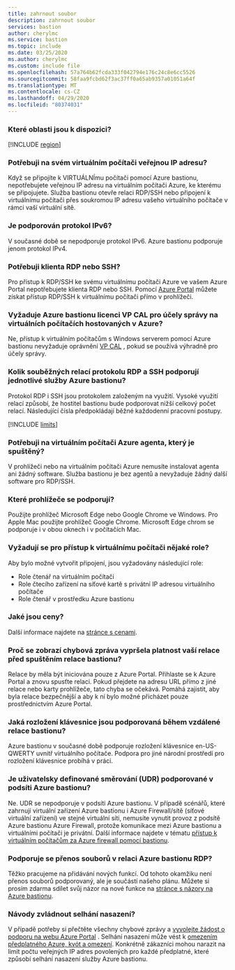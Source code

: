 ```yaml
---
title: zahrnout soubor
description: zahrnout soubor
services: bastion
author: cherylmc
ms.service: bastion
ms.topic: include
ms.date: 03/25/2020
ms.author: cherylmc
ms.custom: include file
ms.openlocfilehash: 57a764b62fcda333f042794e176c24c8e6cc5526
ms.sourcegitcommit: 58faa9fcbd62f3ac37ff0a65ab9357a01051a64f
ms.translationtype: MT
ms.contentlocale: cs-CZ
ms.lasthandoff: 04/29/2020
ms.locfileid: "80374031"
---
```

### <a name="which-regions-are-available"></a><a name="regions"></a>Které oblasti jsou k dispozici?

[!INCLUDE [region](bastion-regions-include.md)]

### <a name="do-i-need-a-public-ip-on-my-virtual-machine"></a><a name="publicip"></a>Potřebuji na svém virtuálním počítači veřejnou IP adresu?

Když se připojíte k VIRTUÁLNÍmu počítači pomocí Azure bastionu, nepotřebujete veřejnou IP adresu na virtuálním počítači Azure, ke kterému se připojujete. Služba bastionu otevře relaci RDP/SSH nebo připojení k virtuálnímu počítači přes soukromou IP adresu vašeho virtuálního počítače v rámci vaší virtuální sítě.

### <a name="is-ipv6-supported"></a>Je podporován protokol IPv6?

V současné době se nepodporuje protokol IPv6. Azure bastionu podporuje jenom protokol IPv4.

### <a name="do-i-need-an-rdp-or-ssh-client"></a><a name="rdpssh"></a>Potřebuji klienta RDP nebo SSH?

Pro přístup k RDP/SSH ke svému virtuálnímu počítači Azure ve vašem Azure Portal nepotřebujete klienta RDP nebo SSH. Pomocí [Azure Portal](https://portal.azure.com) můžete získat přístup RDP/SSH k virtuálnímu počítači přímo v prohlížeči.

### <a name="does-azure-bastion-require-an-rds-cal-for-administrative-purposes-on-azure-hosted-vms"></a><a name="rdscal"></a>Vyžaduje Azure bastionu licenci VP CAL pro účely správy na virtuálních počítačích hostovaných v Azure?
Ne, přístup k virtuálním počítačům s Windows serverem pomocí Azure bastionu nevyžaduje oprávnění [VP CAL](https://www.microsoft.com/en-us/p/windows-server-remote-desktop-services-cal/dg7gmgf0dvsv?activetab=pivot:overviewtab) , pokud se používá výhradně pro účely správy.

### <a name="how-many-concurrent-rdp-and-ssh-sessions-does-each-azure-bastion-support"></a><a name="limits"></a>Kolik souběžných relací protokolu RDP a SSH podporují jednotlivé služby Azure bastionu?
Protokol RDP i SSH jsou protokolem založeným na využití. Vysoké využití relací způsobí, že hostitel bastionu bude podporovat nižší celkový počet relací. Následující čísla předpokládají běžné každodenní pracovní postupy.

[!INCLUDE [limits](bastion-limits.md)]

### <a name="do-i-need-an-agent-running-in-the-azure-virtual-machine"></a><a name="agent"></a>Potřebuji na virtuálním počítači Azure agenta, který je spuštěný?

V prohlížeči nebo na virtuálním počítači Azure nemusíte instalovat agenta ani žádný software. Služba bastionu je bez agentů a nevyžaduje žádný další software pro RDP/SSH.

### <a name="which-browsers-are-supported"></a><a name="browsers"></a>Které prohlížeče se podporují?

Použijte prohlížeč Microsoft Edge nebo Google Chrome ve Windows. Pro Apple Mac použijte prohlížeč Google Chrome. Microsoft Edge chrom se podporuje i v obou oknech i v počítačích Mac.

### <a name="are-any-roles-required-to-access-a-virtual-machine"></a><a name="roles"></a>Vyžadují se pro přístup k virtuálnímu počítači nějaké role?

Aby bylo možné vytvořit připojení, jsou vyžadovány následující role:

* Role čtenář na virtuálním počítači
* Role čtecího zařízení na síťové kartě s privátní IP adresou virtuálního počítače
* Role čtenář v prostředku Azure bastionu

### <a name="what-is-the-pricing"></a><a name="pricingpage"></a>Jaké jsou ceny?

Další informace najdete na [stránce s cenami](https://aka.ms/BastionHostPricing).

### <a name="why-do-i-get-your-session-has-expired-error-message-before-the-bastion-session-starts"></a><a name="session"></a>Proč se zobrazí chybová zpráva vypršela platnost vaší relace před spuštěním relace bastionu?

Relace by měla být iniciována pouze z Azure Portal. Přihlaste se k Azure Portal a znovu spusťte relaci. Pokud přejdete na adresu URL přímo z jiné relace nebo karty prohlížeče, tato chyba se očekává. Pomáhá zajistit, aby byla relace bezpečnější a aby k ní bylo možné přicházet pouze prostřednictvím Azure Portal.

### <a name="what-keyboard-layouts-are-supported-during-the-bastion-remote-session"></a><a name="keyboard"></a>Jaká rozložení klávesnice jsou podporovaná během vzdálené relace bastionu?

Azure bastionu v současné době podporuje rozložení klávesnice en-US-QWERTY uvnitř virtuálního počítače.  Podpora pro jiné národní prostředí pro rozložení klávesnice probíhá v práci.

### <a name="is-user-defined-routing-udr-supported-on-an-azure-bastion-subnet"></a><a name="udr"></a>Je uživatelsky definované směrování (UDR) podporované v podsíti Azure bastionu?

Ne. UDR se nepodporuje v podsíti Azure bastionu.
V případě scénářů, které zahrnují virtuální zařízení Azure bastionu i Azure Firewall/sítě (síťové virtuální zařízení) ve stejné virtuální síti, nemusíte vynutit provoz z podsítě Azure bastionu Azure Firewall, protože komunikace mezi Azure bastionu a virtuálními počítači je privátní. Další informace najdete v tématu [přístup k virtuálním počítačům za Azure firewall pomocí bastionu](https://azure.microsoft.com/blog/accessing-virtual-machines-behind-azure-firewall-with-azure-bastion/).

### <a name="is-file-transfer-supported-with-azure-bastion-rdp-session"></a><a name="filetransfer"></a>Podporuje se přenos souborů v relaci Azure bastionu RDP?

Těžko pracujeme na přidávání nových funkcí. Od tohoto okamžiku není přenos souborů podporovaný, ale je součástí našeho plánu. Můžete si prosím zdarma sdílet svůj názor na nové funkce na [stránce s názory na Azure bastionu](https://feedback.azure.com/forums/217313-networking?category_id=367303).

### <a name="how-do-i-handle-deployment-failures"></a><a name="udr"></a>Návody zvládnout selhání nasazení?

V případě potřeby si přečtěte všechny chybové zprávy a [vyvolejte žádost o podporu na webu Azure Portal](https://docs.microsoft.com/azure/azure-portal/supportability/how-to-create-azure-support-request) . Selhání nasazení může vést k [omezením předplatného Azure, kvót a omezení](https://docs.microsoft.com/azure/azure-resource-manager/management/azure-subscription-service-limits). Konkrétně zákazníci mohou narazit na limit počtu veřejných IP adres povolených pro každé předplatné, které způsobí selhání nasazení služby Azure bastionu.
